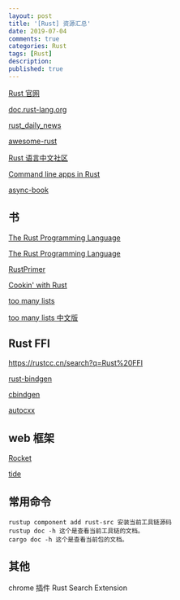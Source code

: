 ```yaml
---
layout: post
title: '[Rust] 资源汇总'
date: 2019-07-04
comments: true
categories: Rust
tags: [Rust]
description:
published: true
---
```


[Rust 官网](https://www.rust-lang.org/zh-CN/)

[doc.rust-lang.org](https://doc.rust-lang.org/std/index.html)

[rust_daily_news](https://github.com/RustStudy/rust_daily_news)

[awesome-rust](https://github.com/rust-unofficial/awesome-rust)

[Rust 语言中文社区](https://rust.cc/)

[Command line apps in Rust](https://rust-lang-nursery.github.io/cli-wg/)

[async-book](https://rust-lang.github.io/async-book/)

## 书

[The Rust Programming Language](https://doc.rust-lang.org/book/title-page.html)

[The Rust Programming Language](https://www.cs.brandeis.edu/~cs146a/rust/doc-02-21-2015/book/README.html)

[RustPrimer](https://rustcc.gitbooks.io/rustprimer/content/)

[Cookin' with Rust](https://rust-lang-nursery.github.io/rust-cookbook/intro.html)

[too many lists](https://github.com/rust-unofficial/too-many-lists)

[too many lists 中文版](https://github.com/WeAthFoLD/rust-too-many-lists-zhcn)

## Rust FFI

https://rustcc.cn/search?q=Rust%20FFI

[rust-bindgen](https://github.com/rust-lang/rust-bindgen)

[cbindgen](https://github.com/eqrion/cbindgen)

[autocxx](https://github.com/google/autocxx)

## web 框架

[Rocket](https://github.com/SergioBenitez/Rocket)

[tide](https://github.com/http-rs/tide)

## 常用命令

```
rustup component add rust-src 安装当前工具链源码
rustup doc -h 这个是查看当前工具链的文档。
cargo doc -h 这个是查看当前包的文档。
```

## 其他

chrome 插件 Rust Search Extension
